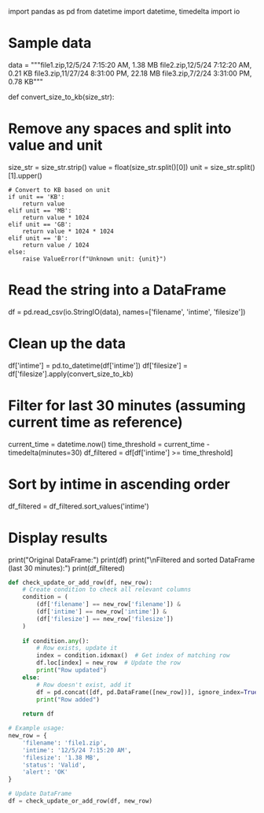 import pandas as pd
from datetime import datetime, timedelta
import io

# Sample data

data = """file1.zip,12/5/24 7:15:20 AM, 1.38 MB
file2.zip,12/5/24 7:12:20 AM, 0.21 KB
file3.zip,11/27/24 8:31:00 PM, 22.18 MB
file3.zip,7/2/24 3:31:00 PM, 0.78 KB"""

def convert_size_to_kb(size_str):
# Remove any spaces and split into value and unit
size_str = size_str.strip()
value = float(size_str.split()[0])
unit = size_str.split()[1].upper()

    # Convert to KB based on unit
    if unit == 'KB':
        return value
    elif unit == 'MB':
        return value * 1024
    elif unit == 'GB':
        return value * 1024 * 1024
    elif unit == 'B':
        return value / 1024
    else:
        raise ValueError(f"Unknown unit: {unit}")

# Read the string into a DataFrame

df = pd.read_csv(io.StringIO(data), names=['filename', 'intime', 'filesize'])

# Clean up the data

df['intime'] = pd.to_datetime(df['intime'])
df['filesize'] = df['filesize'].apply(convert_size_to_kb)

# Filter for last 30 minutes (assuming current time as reference)

current_time = datetime.now()
time_threshold = current_time - timedelta(minutes=30)
df_filtered = df[df['intime'] >= time_threshold]

# Sort by intime in ascending order

df_filtered = df_filtered.sort_values('intime')

# Display results

print("Original DataFrame:")
print(df)
print("\nFiltered and sorted DataFrame (last 30 minutes):")
print(df_filtered)

```python
def check_update_or_add_row(df, new_row):
    # Create condition to check all relevant columns
    condition = (
        (df['filename'] == new_row['filename']) & 
        (df['intime'] == new_row['intime']) & 
        (df['filesize'] == new_row['filesize'])
    )
    
    if condition.any():
        # Row exists, update it
        index = condition.idxmax()  # Get index of matching row
        df.loc[index] = new_row  # Update the row
        print("Row updated")
    else:
        # Row doesn't exist, add it
        df = pd.concat([df, pd.DataFrame([new_row])], ignore_index=True)
        print("Row added")
    
    return df

# Example usage:
new_row = {
    'filename': 'file1.zip',
    'intime': '12/5/24 7:15:20 AM',
    'filesize': '1.38 MB',
    'status': 'Valid',
    'alert': 'OK'
}

# Update DataFrame
df = check_update_or_add_row(df, new_row)
```
